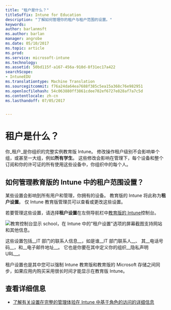 ```yaml
---
title: "租户是什么？"
titleSuffix: Intune for Education
description: "了解如何管理你的租户与租户范围的设置。"
keywords: 
author: barlanmsft
ms.author: barlan
manager: angrobe
ms.date: 05/10/2017
ms.topic: article
ms.prod: 
ms.service: microsoft-intune
ms.technology: 
ms.assetid: 50bd115f-a167-456a-910d-8f31ec17a422
searchScope:
- IntuneEDU
ms.translationtype: Machine Translation
ms.sourcegitcommit: f76a24da64ea7688f385c5ea15a368c76e982951
ms.openlocfilehash: 54c063880ff3861cdee702ef6727e828af7a7c5d
ms.contentlocale: zh-cn
ms.lasthandoff: 07/05/2017


---
```


# <a name="what-are-tenants"></a>租户是什么？

你_租户_是你组织的完整实例教育版 Intune。 修改操作租户级别不会影响单个组，或甚至一大组，例如**所有学生**。 这些修改会影响在管理下，每个设备和整个订阅和你的许可证的所有使用这些设备中，你组织中的每个人。

## <a name="how-do-i-manage-tenant-wide-settings-in-intune-for-education"></a>如何管理教育版的 Intune 中的租户范围设置？

某些设置会影响到所有用户和管理，你拥有的设备。 教育版的 Intune 将此称为**租户设置**。 仅 Intune 教育版管理员可以查看或更改这些设置。

若要管理这些设置，请选择**租户设置**在左侧导航栏中[教育版的 Intune](https://intuneeducation.portal.azure.com)控制台。

  ![教育控制台显示 school，在 Intune 中的"租户设置"选项的屏幕截图支持网站和其他信息。 ](./media/tenant-001-settings-screen.png)

这些设置包括__IT 部门的联系人信息__，如是谁__IT 部门联系人__、 其__电话号码__，和__电子邮件地址__。 它也是你要在其中定义你的组织__隐私声明 URL__。

租户设置也是其中您可以强制 Intune 教育版和教育版的 Microsoft 存储之间同步，如果应用内购买采用很长时间才能显示在教育版 Intune。

## <a name="find-out-more"></a>查看详细信息

- [了解有关设置在完整的管理体验在 Intune 中基于角色的访问的详细信息](https://docs.microsoft.com/intune-azure/access-control/role-based-access-control)

